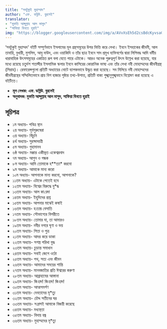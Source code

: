 ```yaml
---
title: "সবটুকুই মুহাম্মাদ"
author: "এফ. ডব্লিউ. বুরলেই"
translator:
- "মুফতি আব্দুল্লাহ আল মাসুদ"
- "সাফিয়া বিনতে হুয়াই"
img: "https://blogger.googleusercontent.com/img/a/AVvXsEh5d2csBdcKyvsaGHprKO6Rg1HGljXJR0YPmtsfYU0_-f2ZAscaRyVkYtZ3BwwLbOxRffuLhJLaovV6h6jw4w0up8ZVw_QY2bp2dt_uF-7olk4IfPvJixtmX1-D-QWpcDUH2HO6FUiIP2wsdTMOKpH0xALjmB2m_Uv1Sz7KIzxHuIn-Nm27LWc1D-vY=s16000"
---
```

‘সবটুকুই মুহাম্মদ' বইটি সম্পূর্ণভাবে ইসলামের মূল গ্রন্থসমূহের উপর ভিত্তি করে লেখা। ইবনে ইসহাকের জীবনী, আল তাবারি, বুখারী, মুসলিম, আবু দাউদ, এবং ওয়াকিদি ও তাঁর ছাত্র ইবনে সাদ প্রমুখ ব্যক্তিবর্গের দ্বারা লিপিবদ্ধ আদি ধর্মীয় ধারাবাহিক উৎসসমূহের একত্রিত রূপ বলা যেতে পারে এটাকে। আরও অনেক গুরুত্বপূর্ণ উৎস উল্লেখ করা হয়েছে, যার মধ্যে রয়েছে চতুর্দশ শতাব্দীর ইসলামিক স্কলার ইবনে কাসিরের কোরানিক ভাষ্য এবং তাঁর লেখা নবী মোহাম্মদের জীবনীগ্রন্থ (সিরাহ)।
রেফারেন্সগুলো প্রতিটি অধ্যায়ের নোটে ব্যাপকভাবে উদ্ধৃত করা হয়েছে। সব মিলিয়ে নবী মোহাম্মদের জীবনীগ্রন্থের সম্মিলিতভাবে প্রায় বিশ হাজার পৃষ্ঠার তথ্য-উপাত্ত, প্রতিটি বাক্য পুঙ্খানুপুঙ্খভাবে বিশ্লেষণ করা হয়েছে এ বইটিতে।



* **মূল লেখক:  এফ. ডব্লিউ. বুরলেই**
* **অনুবাদক:  মুফতি আব্দুল্লাহ আল মাসুদ, সাফিয়া বিনতে হুয়াই**


## সূচিপত্র
* ১ম অধ্যায়- পবিত্র স্থান 
* ২য় অধ্যায়- পূর্বপুরুষেরা
* ৩য় অধ্যায়- খিঁচুনি
* ৪র্থ অধ্যায়- সুরক্ষাদাত্রী 
* ৫ম অধ্যায়- গুহামানব 
* ৬ষ্ঠ অধ্যায়- মক্কার একীভূত একেশ্বরবাদ
* ৭ম অধ্যায়- আগুন ও গন্ধক 
* ৮ম অধ্যায়- আমি তোমাকে হ**ত্যা* করবো 
* ৯ম অধ্যায়- আমাকে মান্য করো 
* ১০ম অধ্যায়- আপনাকে মান্য করবো, আপনাকে? 
* ১১তম অধ্যায়- এটাকে পেতেই হবে
* ১২তম অধ্যায়- বিশ্বের বিরুদ্ধে যু*দ্ধ 
* ১৩তম অধ্যায়- আল কা*য়ে*দা
* ১৪তম অধ্যায়- ইহুদিদের প্রশ্ন
* ১৫তম অধ্যায়- আপনার মাঝেই কষাই 
* ১৬তম অধ্যায়- হ*ত্যা*র বেসাতি
* ১৭তম অধ্যায়- সৌভাগ্যের বিপরীতে 
* ১৮তম অধ্যায়- তোমার যা, তা আমারও 
* ১৯তম অধ্যায়- নবীর নগরে ঘৃণা ও ভয়
* ২০তম অধ্যায়- পিতা ও পুত্র
* ২১তম অধ্যায়- আদর করে ডাকা 
* ২২তম অধ্যায়- সশস্ত্র পরিখা যুদ্ধ 
* ২৩তম অধ্যায়- চুড়ান্ত সমাধান
* ২৪তম অধ্যায়- সবাই জেগে ওঠো
* ২৫তম অধ্যায়- পথ, সত্য এবং জীবন 
* ২৬তম অধ্যায়- আমাদের সময়ের শান্তি
* ২৭তম অধ্যায়- মানবজাতির প্রতি ঈশ্বরের করুণা
* ২৮তম অধ্যায়- আব্রাহামের আস্তানা
* ২৯তম অধ্যায়- জি*হা*দ! জি*হা*দ! জি*হা*দ!
* ৩০তম অধ্যায়- আত্মসমর্পণ
* ৩১তম অধ্যায়- দেবতাদের মৃ*ত্যু
* ৩২তম অধ্যায়- চৌদ্দ সতীনের ঘর
* ৩৩তম অধ্যায়- স*ন্ত্রা*সই আমাকে বিজয়ী করেছে
* ৩৪তম অধ্যায়- মধ্যস্থতা
* ৩৫তম অধ্যায়- বিদায় হজ্ব
* ৩৬তম অধ্যায়- মুহাম্মদের মৃ*ত্যু